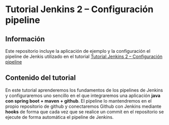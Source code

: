 # Tutorial Jenkins 2 – Configuración pipeline


## Información
Este repositorio incluye la aplicación de ejemplo y la configuración el pipeline de Jenkis utilizado en el tutorial [Tutorial Jenkins 2 – Configuración pipeline](http://dmunozfer.es/tutorial-jenkins-2-configuracion-pipeline)


## Contenido del tutorial

En este tutorial aprenderemos los fundamentos de los pipelines de Jenkins y configuraremos uno sencillo en el que integraremos una aplicación **java con spring boot + maven + github**. El pipeline lo mantendremos en el propio repositorio de github y conectaremos Github con Jenkins mediante **hooks** de forma que cada vez que se realice un commit en el repositorio se ejecute de forma automática el pipeline de Jenkins.
